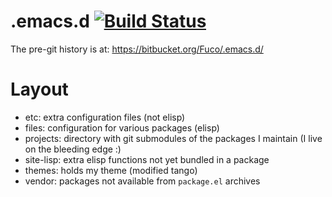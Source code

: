 # .emacs.d [![Build Status](https://travis-ci.org/Fuco1/.emacs.d.svg?branch=master)](https://travis-ci.org/Fuco1/.emacs.d)

The pre-git history is at: https://bitbucket.org/Fuco/.emacs.d/

# Layout

* etc: extra configuration files (not elisp)
* files: configuration for various packages (elisp)
* projects: directory with git submodules of the packages I maintain (I live on the bleeding edge :)
* site-lisp: extra elisp functions not yet bundled in a package
* themes: holds my theme (modified tango)
* vendor: packages not available from `package.el` archives
